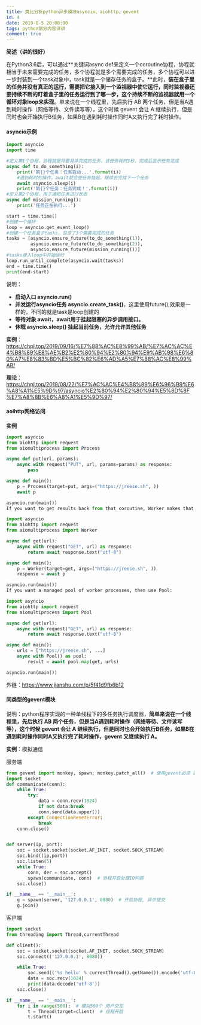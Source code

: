 ```yaml
---
title: 类比分析python异步模块asyncio、aiohttp、gevent
id: 4
date: 2019-8-5 20:00:00
tags: python部分内容详讲
comment: true
---
```


**简述（讲的很好）**

在Python3.6后，可以通过**关键词async def来定义一个coroutine协程，协程就相当于未来需要完成的任务，多个协程就是多个需要完成的任务，多个协程可以进一步封装到一个task对象中，task就是一个储存任务的盒子。**此时，**装在盒子里的任务并没有真正的运行，需要把它接入到一个监视器中使它运行，同时监视器还要持续不断的盯着盒子里的任务运行到了哪一步，这个持续不断的监视器就用一个循环对象loop来实现**。单来说在一个线程里，先后执行 AB 两个任务，但是当A遇到耗时操作（网络等待、文件读写等），这个时候 gevent 会让 A 继续执行，但是同时也会开始执行B任务，如果B在遇到耗时操作同时A又执行完了耗时操作。

#### asyncio示例

```python
import asyncio
import time

#定义第1个协程，协程就是将要具体完成的任务，该任务耗时3秒，完成后显示任务完成
async def to_do_something(i):
    print('第{}个任务：任务启动...'.format(i))
    #遇到耗时的操作，await就会使任务挂起，继续去完成下一个任务
    await asyncio.sleep(i)
    print('第{}个任务：任务完成！'.format(i))
#定义第2个协程，用于通知任务进行状态
async def mission_running():
    print('任务正在执行...')

start = time.time()
#创建一个循环
loop = asyncio.get_event_loop()
#创建一个任务盒子tasks，包含了3个需要完成的任务
tasks = [asyncio.ensure_future(to_do_something(1)),
         asyncio.ensure_future(to_do_something(2)),
         asyncio.ensure_future(mission_running())]
#tasks接入loop中开始运行
loop.run_until_complete(asyncio.wait(tasks))
end = time.time()
print(end-start)
```

说明：

- **启动入口 asyncio.run()**
- **并发运行asyncio任务 asyncio.create_task()**，这里使用future(),效果是一样的，不同的就是task是loop创建的
- **等待对象 await，await用于挂起阻塞的异步调用接口。**
- **休眠 asyncio.sleep() 挂起当前任务，允许允许其他任务**

**实例**：https://chpl.top/2019/09/16/%E7%88%AC%E8%99%AB/%E7%AC%AC%E4%B8%89%E8%AE%B2%E2%80%94%E2%80%94%E9%AB%98%E6%80%A7%E8%83%BD%E5%BC%82%E6%AD%A5%E7%88%AC%E8%99%AB/

**理论**：https://chpl.top/2019/08/22/%E7%AC%AC%E4%B8%89%E6%96%B9%E6%A8%A1%E5%9D%97/asyncio%E2%80%94%E2%80%94%E5%8D%8F%E7%A8%8B%E6%A8%A1%E5%9D%97/

#### aoihttp网络访问

**实例**

```python
import asyncio
from aiohttp import request
from aiomultiprocess import Process

async def put(url, params):
    async with request("PUT", url, params=params) as response:
        pass

async def main():
    p = Process(target=put, args=("https://jreese.sh", ))
    await p

asyncio.run(main())
If you want to get results back from that coroutine, Worker makes that available:

import asyncio
from aiohttp import request
from aiomultiprocess import Worker

async def get(url):
    async with request("GET", url) as response:
        return await response.text("utf-8")

async def main():
    p = Worker(target=get, args=("https://jreese.sh", ))
    response = await p

asyncio.run(main())
If you want a managed pool of worker processes, then use Pool:

import asyncio
from aiohttp import request
from aiomultiprocess import Pool

async def get(url):
    async with request("GET", url) as response:
        return await response.text("utf-8")

async def main():
    urls = ["https://jreese.sh", ...]
    async with Pool() as pool:
        result = await pool.map(get, urls)

asyncio.run(main())
```

外链：https://www.jianshu.com/p/5f41d9fb6b12

#### 同类型的gevent模块

说明：python程序实现的一种单线程下的多任务执行调度器，**简单来说在一个线程里，先后执行 AB 两个任务，但是当A遇到耗时操作（网络等待、文件读写等），这个时候 gevent 会让 A 继续执行，但是同时也会开始执行B任务，如果B在遇到耗时操作同时A又执行完了耗时操作，gevent 又继续执行 A。**

**实例**：模拟通信

服务端

```python
from gevent import monkey, spawn; monkey.patch_all()  # 使用gevent必须 调用  
import socket                                                          
def communicate(conn):                                 
    while True:                                         
        try:                                           
            data = conn.recv(1024)                     
            if not data:break                           
            conn.send(data.upper())                     
        except ConnectionResetError:                   
            break                                       
    conn.close()                                                       


def server(ip, port):                                   
    soc = socket.socket(socket.AF_INET, socket.SOCK_STREAM)            
    soc.bind((ip,port))                                 
    soc.listen(5)                                       
    while True:                                         
        conn, der = soc.accept()                       
        spawn(communicate, conn)  # 协程开启处理IO问题     
    soc.close()                                                        

if __name__ == '__main__':                             
    g = spawn(server, '127.0.0.1', 8080)  # 开启协程, 异步提交                 
    g.join()            
```

客户端

```python
import socket
from threading import Thread,currentThread

def client():
    soc = socket.socket(socket.AF_INET, socket.SOCK_STREAM)
    soc.connect(('127.0.0.1', 8080))

    while True:
        soc.send(('%s hello' % currentThread().getName()).encode('utf-8'))
        data = soc.recv(1024)
        print(data.decode('utf-8'))
    soc.close()

if __name__ == '__main__':
    for i in range(500):  # 模拟500个 用户交互
        t = Thread(target=client)  # 线程开启
        t.start()    
```

